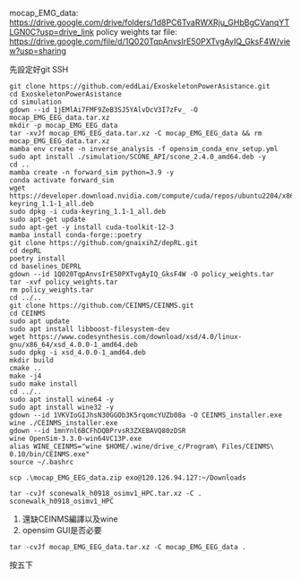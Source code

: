 mocap_EMG_data: https://drive.google.com/drive/folders/1d8PC6TvaRWXRju_GHbBgCVanqYTLGN0C?usp=drive_link
policy weights tar file: https://drive.google.com/file/d/1Q020TqpAnvsIrE50PXTvgAyIQ_GksF4W/view?usp=sharing

先設定好git SSH
```
git clone https://github.com/eddLai/ExoskeletonPowerAsistance.git
cd ExoskeletonPowerAsistance
cd simulation
gdown --id 1jEMlAi7FMF9ZeB3SJ5YAlvDcV3I7zFv_ -O mocap_EMG_EEG_data.tar.xz
mkdir -p mocap_EMG_EEG_data
tar -xvJf mocap_EMG_EEG_data.tar.xz -C mocap_EMG_EEG_data && rm mocap_EMG_EEG_data.tar.xz
mamba env create -n inverse_analysis -f opensim_conda_env_setup.yml
sudo apt install ./simulation/SCONE_API/scone_2.4.0_amd64.deb -y
cd ..
mamba create -n forward_sim python=3.9 -y
conda activate forward_sim
wget https://developer.download.nvidia.com/compute/cuda/repos/ubuntu2204/x86_64/cuda-keyring_1.1-1_all.deb
sudo dpkg -i cuda-keyring_1.1-1_all.deb
sudo apt-get update
sudo apt-get -y install cuda-toolkit-12-3
mamba install conda-forge::poetry
git clone https://github.com/gnaixihZ/depRL.git
cd depRL
poetry install
cd baselines_DEPRL
gdown --id 1Q020TqpAnvsIrE50PXTvgAyIQ_GksF4W -O policy_weights.tar
tar -xvf policy_weights.tar
rm policy_weights.tar
cd ../..
git clone https://github.com/CEINMS/CEINMS.git
cd CEINMS
sudo apt update
sudo apt install libboost-filesystem-dev
wget https://www.codesynthesis.com/download/xsd/4.0/linux-gnu/x86_64/xsd_4.0.0-1_amd64.deb
sudo dpkg -i xsd_4.0.0-1_amd64.deb
mkdir build
cmake ..
make -j4
sudo make install
cd ../..
sudo apt install wine64 -y
sudo apt install wine32 -y
gdown --id 1VKVIoGIJhsN30GGOb3K5rqomcYUZb08a -O CEINMS_installer.exe
wine ./CEINMS_installer.exe
gdown --id 1mnYnl6BCFhDQBPrvsR3ZXEBAVQ80zDSR
wine OpenSim-3.3.0-win64VC13P.exe
alias WINE_CEINMS="wine $HOME/.wine/drive_c/Program\ Files/CEINMS\ 0.10/bin/CEINMS.exe"
source ~/.bashrc

```

`scp .\mocap_EMG_EEG_data.zip exo@120.126.94.127:~/Downloads`

`tar -cvJf sconewalk_h0918_osimv1_HPC.tar.xz -C . sconewalk_h0918_osimv1_HPC`

1. 還缺CEINMS編譯以及wine
2. opensim GUI是否必要


`tar -cvJf mocap_EMG_EEG_data.tar.xz -C mocap_EMG_EEG_data .`

按五下